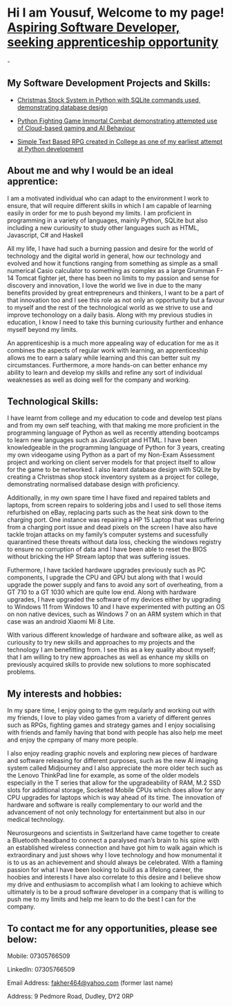 <h1>Hi I am Yousuf, Welcome to my page!<br/><a href="https://github.com/YDeen03">Aspiring Software Developer, seeking apprenticeship opportunity</a></h1>

-<h2>My Software Development Projects and Skills:</h2>

  - [Christmas Stock System in Python with SQLite commands used, demonstrating database design](https://github.com/YDeen03/Christmas_Shop_system)
    
  - [Python Fighting Game Immortal Combat demonstrating attempted use of Cloud-based gaming and AI Behaviour](https://github.com/YDeen03/ImmortalCombat)
  
  - [Simple Text Based RPG created in College as one of my earliest attempt at Python development](https://github.com/YDeen03/FirstProject_The_Horror_Within)
  
<h2>About me and why I would be an ideal apprentice:</h2>

I am a motivated individual who can adapt to the environment I work to ensure, that will require different skills in which I am capable of learning easily in order for me to push beyond my limits. I am proficient in programming in a variety of languages, mainly Python, SQLite but also including a new curiousity to study other languages such as HTML, Javascript, C# and Haskell 


All my life, I have had such a burning passion and desire for the world of technology and the digital world in general, how our technology and evolved and how it functions ranging from something as simple as a small numerical Casio calculator to something as complex as a large Grumman F-14 Tomcat fighter jet, there has been no limits to my passion and sense for discovery and innovation, I love the world we live in due to the many benefits provided by great entrepreneurs and thinkers, I want to be a part of that innovation too and I see this role as not only an opportunity but a favour to myself and the rest of the technological world as we strive to use and improve techonology on a daily basis. Along with my previous studies in education, I know I need to take this burning curiousity further and enhance myself beyond my limits. 


An apprenticeship is a much more appealing way of education for me as it combines the aspects of regular work with learning, an apprenticeship allows me to earn a salary while learning and this can better suit my circumstances. Furthermore, a more hands-on can better enhance my ability to learn and develop my skills and refine any sort of individual weaknesses as well as doing well for the company and working.


<h2>Technological Skills:</h2>

I have learnt from college and my education to code and develop test plans and from my own self teaching, with that making me more proficient in the programming language of Python as well as recently attending bootcamps to learn new languages such as JavaScript and HTML. I have been knowledgeable in the programming language of Python for 3 years, creating my own videogame using Python as a part of my Non-Exam Assessment project and working on client server models for that project itself to allow for the game to be networked. I also learnt database design with SQLite by creating a Christmas shop stock inventory system as a project for college, demonstrating normalised database design with proficiency.  
 

Additionally, in my own spare time I have fixed and repaired tablets and laptops, from screen repairs to soldering jobs and I used to sell those items refurbished on eBay, replacing parts such as the heat sink down to the charging port. One instance was repairing a HP 15 Laptop that was suffering from a charging port issue and dead pixels on the screen I have also have tackle trojan attacks on my family’s computer systems and sucessfully quarantined these threats without data loss, checking the windows registry to ensure no corruption of data and I have been able to reset the BIOS without bricking the HP Stream laptop that was suffering issues. 

Futhermore, I have tackled hardware upgrades previously such as PC components, I upgrade the CPU and GPU but along with that I would upgrade the power supply and fans to avoid any sort of overheating, from a GT 710 to a GT 1030 which are quite low end. Along with hardware upgrades, I have upgraded the software of my devices either by upgrading to Windows 11 from Windows 10 and I have experimented with putting an OS on non native devices, such as Windows 7 on an ARM system which in that case was an android Xiaomi Mi 8 Lite.

With various different knowledge of hardware and software alike, as well as curiousity to try new skills and approaches to my projects and the technology I am benefitting from. I see this as a key quality about myself; that I am willing to try new approaches as well as enhance my skills on previously acquired skills to provide new solutions to more sophiscated problems.


<h2>My interests and hobbies:</h2>

In my spare time, I enjoy going to the gym regularly and working out with my friends, I love to play video games from a variety of different genres such as RPGs, fighting games and strategy games and I enjoy socialising with friends and family having that bond with people has also help me meet and enjoy the cpmpany of many more people. 

I also enjoy reading graphic novels and exploring new pieces of hardware and software releasing for different purposes, such as the new AI imaging system called Midjourney and I also appreciate the more older tech such as the Lenovo ThinkPad line for example, as some of the older models especially in the T series that allow for the upgradeability of RAM, M.2 SSD slots for additional storage, Socketed Mobile CPUs which does allow for any CPU upgrades for laptops which is way ahead of its time. The innovation of hardware and software is really complementary to our world and the advancement of not only technology for entertainment but also in our medical technology. 

Neurosurgeons and scientists in Switzerland have came together to create a Bluetooth headband to connect a paralysed man’s brain to his spine with an established wireless connection and have got him to walk again which is extraordinary and just shows why I love technology and how monumental it is to us as an achievement and should always be celebrated. With a flaming passion for what I have been looking to build as a lifelong career, the hoobies and interests I have also correlate to this desire and I believe show my drive and enthusiasm to accomplish what I am looking to achieve which ultimately is to be a proud software developer in a company that is willing to push me to my limits and help me learn to do the best I can for the company.


<h2> To contact me for any opportunities, please see below:</h2>

Mobile: 07305766509 

LinkedIn: 07305766509 

Email Address: fakher464@yahoo.com (former last name) 

Address: 9 Pedmore Road, Dudley, DY2 0RP 
